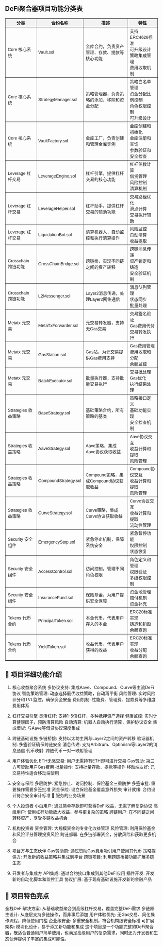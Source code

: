 ## DeFi聚合器项目功能分类表

<table border="1" cellpadding="8" cellspacing="0" style="border-collapse: collapse; width: 100%; font-family: Arial, sans-serif; font-size: 14px;">   <thead>     <tr style="background-color: #f2f2f2;">       <th>分类</th>       <th>合约名称</th>       <th>描述</th>       <th>特性</th>     </tr>   </thead>   <tbody>     <tr><td>Core 核心系统</td><td>Vault.sol</td><td>金库合约，负责资产管理、存款、提款等核心功能</td><td>支持ERC4626标准<br>可升级设计<br>策略集成管理<br>费用收取机制</td></tr>     <tr><td>Core 核心系统</td><td>StrategyManager.sol</td><td>策略管理器，负责策略的添加、移除和资金分配</td><td>策略白名单管理<br>资金分配比例控制<br>角色权限控制<br>可升级设计</td></tr>     <tr><td>Core 核心系统</td><td>VaultFactory.sol</td><td>金库工厂，负责创建和管理金库实例</td><td>金库创建和初始化<br>金库注册和查询<br>参数验证和安全检查</td></tr>     <tr><td>Leverage 杠杆交易</td><td>LeverageEngine.sol</td><td>杠杆引擎，提供杠杆交易的核心功能</td><td>杠杆倍数计算<br>借贷管理<br>风险控制<br>清算机制</td></tr>     <tr><td>Leverage 杠杆交易</td><td>LeverageHelper.sol</td><td>杠杆助手，提供杠杆交易的辅助功能</td><td>交易路径优化<br>滑点计算<br>交易执行辅助</td></tr>     <tr><td>Leverage 杠杆交易</td><td>LiquidationBot.sol</td><td>清算机器人，自动监控和执行清算操作</td><td>风险监控<br>自动清算<br>收益提取</td></tr>     <tr><td>Crosschain 跨链功能</td><td>CrossChainBridge.sol</td><td>跨链桥，实现不同链之间的资产转移</td><td>跨链消息传递<br>资产锁定和铸造<br>安全验证机制</td></tr>     <tr><td>Crosschain 跨链功能</td><td>L2Messenger.sol</td><td>Layer2消息传递，处理Layer2网络通信</td><td>消息队列管理<br>状态同步<br>批量处理</td></tr>     <tr><td>Metatx 元交易</td><td>MetaTxForwarder.sol</td><td>元交易转发器，支持无Gas交易</td><td>交易签名验证<br>Gas费用代付<br>交易转发执行</td></tr>     <tr><td>Metatx 元交易</td><td>GasStation.sol</td><td>Gas站，为元交易提供Gas费用支持</td><td>Gas费用管理<br>费用收取和分配<br>余额监控</td></tr>     <tr><td>Metatx 元交易</td><td>BatchExecutor.sol</td><td>批量执行器，支持批量交易执行</td><td>交易批处理<br>Gas优化<br>执行结果处理</td></tr>     <tr><td>Strategies 收益策略</td><td>BaseStrategy.sol</td><td>基础策略合约，所有策略的基类</td><td>策略接口定义<br>基础功能实现<br>安全检查机制</td></tr>     <tr><td>Strategies 收益策略</td><td>AaveStrategy.sol</td><td>Aave策略，集成Aave协议获取收益</td><td>Aave协议交互<br>收益计算和提取<br>风险管理</td></tr>     <tr><td>Strategies 收益策略</td><td>CompoundStrategy.sol</td><td>Compound策略，集成Compound协议获取收益</td><td>Compound协议交互<br>收益计算和提取<br>风险管理</td></tr>     <tr><td>Strategies 收益策略</td><td>CurveStrategy.sol</td><td>Curve策略，集成Curve协议获取收益</td><td>Curve协议交互<br>收益计算和提取<br>流动性管理</td></tr>     <tr><td>Security 安全组件</td><td>EmergencyStop.sol</td><td>紧急停止机制，保障系统安全</td><td>紧急暂停功能<br>权限控制<br>状态恢复</td></tr>     <tr><td>Security 安全组件</td><td>AccessControl.sol</td><td>访问控制，管理不同角色权限</td><td>角色定义和管理<br>权限验证<br>多级权限控制</td></tr>     <tr><td>Security 安全组件</td><td>InsuranceFund.sol</td><td>保险基金，为用户提供安全保障</td><td>资金池管理<br>赔付机制<br>资金补充</td></tr>     <tr><td>Tokens 代币合约</td><td>PrincipalToken.sol</td><td>本金代币，代表用户存入的本金</td><td>ERC20标准实现<br>铸造和销毁<br>余额查询</td></tr>     <tr><td>Tokens 代币合约</td><td>YieldToken.sol</td><td>收益代币，代表用户获得的收益</td><td>ERC20标准实现<br>收益分配<br>余额查询</td></tr>   </tbody> </table>

## 🎯 项目详细功能介绍

1. 核心收益聚合系统
    多协议支持: 集成Aave、Compound、Curve等主流DeFi协议
    智能策略管理: 动态选择最优收益策略，自动再平衡
    风险管理: 实时风险评分和TVL监控，确保资金安全
    费用机制: 性能费、管理费、提款费等多维度费用体系

2. 杠杆交易引擎
    灵活杠杆: 支持1-5倍杠杆，多种抵押资产选择
    健康监控: 实时计算健康因子，预防清算风险
    自动清算: 机器人自动执行清算，保护协议安全
    集成借贷: 与Aave等借贷协议深度集成

3. 跨链基础设施
    多链桥接: 支持以太坊主网与Layer2之间的资产转移
    验证器机制: 多签验证确保跨链安全
    消息传递: 支持Arbitrum、Optimism等Layer2的消息通信
    代币映射: 跨链代币一对一映射管理

4. 用户体验优化
    ETH无感交易: 用户无需持有ETH即可进行交易
    Gas赞助: 第三方可赞助用户Gas费用
    批量操作: 支持批量存款、提款等操作
    移动端友好: 元交易特性适合移动端使用

5. 安全与保险
    多层防护: 紧急停止、访问控制、保险基金三重防护
    多签审批: 重要操作需要多签批准
    资金保险: 设立保险基金覆盖意外损失
    审计就绪: 合约设计符合安全审计标准
    🏢 服务的业务场景

6. 个人投资者
    小白用户: 通过简单存款即可获得DeFi收益，无需了解复杂协议
    高级用户: 使用杠杆功能放大收益，参与更复杂的策略
    跨链用户: 在不同链之间转移资产，享受多链收益机会

7. 机构投资者
    资金管理: 大规模资金的专业化收益管理
    风险管理: 利用保险基金和风险评分管理投资风险
    跨链部署: 在多链部署资金，分散风险和获取更多机会

8. 项目方与生态伙伴
    Gas赞助商: 通过赞助Gas费用吸引用户使用其代币
    策略提供方: 开发新的收益策略并集成到平台
    跨链项目: 利用跨链桥接功能扩展多链生态

9. 开发者与集成方
    API集成: 通过合约接口集成到其他DeFi应用
    插件开发: 开发新的自动化脚本和监控工具
    协议扩展: 基于现有基础设施开发新的金融产品

  

  ## 🌟 项目特色亮点
  全栈DeFi解决方案: 从基础收益聚合到高级杠杆交易，覆盖完整DeFi需求
  多链原生设计: 从底层支持多链操作，而非事后添加
  用户体验优先: 无Gas交易、简化操作流程，降低使用门槛
  企业级安全: 多重安全机制，符合机构级安全标准
  可扩展架构: 模块化设计，易于添加新功能和集成
  这个项目是一个功能完整的DeFi聚合器，既适合普通用户简单使用，也满足高级用户的复杂需求，同时还为开发者和生态伙伴提供了丰富的集成可能性。